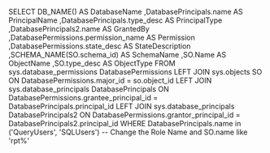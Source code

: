 SELECT DB_NAME() AS DatabaseName
      ,DatabasePrincipals.name AS PrincipalName
      ,DatabasePrincipals.type_desc AS PrincipalType
      ,DatabasePrincipals2.name AS GrantedBy
      ,DatabasePermissions.permission_name AS Permission
      ,DatabasePermissions.state_desc AS StateDescription
      ,SCHEMA_NAME(SO.schema_id) AS SchemaName
      ,SO.Name AS ObjectName
      ,SO.type_desc AS ObjectType
  FROM sys.database_permissions DatabasePermissions LEFT JOIN sys.objects SO
    ON DatabasePermissions.major_id = so.object_id LEFT JOIN sys.database_principals DatabasePrincipals
    ON DatabasePermissions.grantee_principal_id = DatabasePrincipals.principal_id LEFT JOIN sys.database_principals DatabasePrincipals2
    ON DatabasePermissions.grantor_principal_id = DatabasePrincipals2.principal_id
WHERE DatabasePrincipals.name in ('QueryUsers', 'SQLUsers') -- Change the Role Name
and SO.name like 'rpt%'